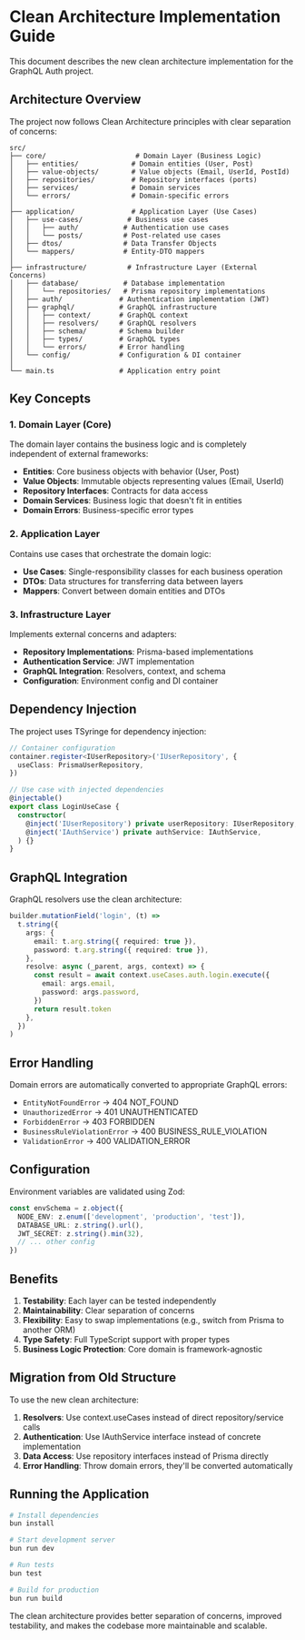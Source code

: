 # Clean Architecture Implementation Guide

This document describes the new clean architecture implementation for the GraphQL Auth project.

## Architecture Overview

The project now follows Clean Architecture principles with clear separation of concerns:

```
src/
├── core/                      # Domain Layer (Business Logic)
│   ├── entities/             # Domain entities (User, Post)
│   ├── value-objects/        # Value objects (Email, UserId, PostId)
│   ├── repositories/         # Repository interfaces (ports)
│   ├── services/             # Domain services
│   └── errors/               # Domain-specific errors
│
├── application/              # Application Layer (Use Cases)
│   ├── use-cases/           # Business use cases
│   │   ├── auth/           # Authentication use cases
│   │   └── posts/          # Post-related use cases
│   ├── dtos/               # Data Transfer Objects
│   └── mappers/            # Entity-DTO mappers
│
├── infrastructure/          # Infrastructure Layer (External Concerns)
│   ├── database/           # Database implementation
│   │   └── repositories/   # Prisma repository implementations
│   ├── auth/              # Authentication implementation (JWT)
│   ├── graphql/           # GraphQL infrastructure
│   │   ├── context/       # GraphQL context
│   │   ├── resolvers/     # GraphQL resolvers
│   │   ├── schema/        # Schema builder
│   │   ├── types/         # GraphQL types
│   │   └── errors/        # Error handling
│   └── config/            # Configuration & DI container
│
└── main.ts                # Application entry point
```

## Key Concepts

### 1. Domain Layer (Core)

The domain layer contains the business logic and is completely independent of external frameworks:

- **Entities**: Core business objects with behavior (User, Post)
- **Value Objects**: Immutable objects representing values (Email, UserId)
- **Repository Interfaces**: Contracts for data access
- **Domain Services**: Business logic that doesn't fit in entities
- **Domain Errors**: Business-specific error types

### 2. Application Layer

Contains use cases that orchestrate the domain logic:

- **Use Cases**: Single-responsibility classes for each business operation
- **DTOs**: Data structures for transferring data between layers
- **Mappers**: Convert between domain entities and DTOs

### 3. Infrastructure Layer

Implements external concerns and adapters:

- **Repository Implementations**: Prisma-based implementations
- **Authentication Service**: JWT implementation
- **GraphQL Integration**: Resolvers, context, and schema
- **Configuration**: Environment config and DI container

## Dependency Injection

The project uses TSyringe for dependency injection:

```typescript
// Container configuration
container.register<IUserRepository>('IUserRepository', {
  useClass: PrismaUserRepository,
})

// Use case with injected dependencies
@injectable()
export class LoginUseCase {
  constructor(
    @inject('IUserRepository') private userRepository: IUserRepository,
    @inject('IAuthService') private authService: IAuthService,
  ) {}
}
```

## GraphQL Integration

GraphQL resolvers use the clean architecture:

```typescript
builder.mutationField('login', (t) =>
  t.string({
    args: {
      email: t.arg.string({ required: true }),
      password: t.arg.string({ required: true }),
    },
    resolve: async (_parent, args, context) => {
      const result = await context.useCases.auth.login.execute({
        email: args.email,
        password: args.password,
      })
      return result.token
    },
  })
)
```

## Error Handling

Domain errors are automatically converted to appropriate GraphQL errors:

- `EntityNotFoundError` → 404 NOT_FOUND
- `UnauthorizedError` → 401 UNAUTHENTICATED
- `ForbiddenError` → 403 FORBIDDEN
- `BusinessRuleViolationError` → 400 BUSINESS_RULE_VIOLATION
- `ValidationError` → 400 VALIDATION_ERROR

## Configuration

Environment variables are validated using Zod:

```typescript
const envSchema = z.object({
  NODE_ENV: z.enum(['development', 'production', 'test']),
  DATABASE_URL: z.string().url(),
  JWT_SECRET: z.string().min(32),
  // ... other config
})
```

## Benefits

1. **Testability**: Each layer can be tested independently
2. **Maintainability**: Clear separation of concerns
3. **Flexibility**: Easy to swap implementations (e.g., switch from Prisma to another ORM)
4. **Type Safety**: Full TypeScript support with proper types
5. **Business Logic Protection**: Core domain is framework-agnostic

## Migration from Old Structure

To use the new clean architecture:

1. **Resolvers**: Use context.useCases instead of direct repository/service calls
2. **Authentication**: Use IAuthService interface instead of concrete implementation
3. **Data Access**: Use repository interfaces instead of Prisma directly
4. **Error Handling**: Throw domain errors, they'll be converted automatically

## Running the Application

```bash
# Install dependencies
bun install

# Start development server
bun run dev

# Run tests
bun test

# Build for production
bun run build
```

The clean architecture provides better separation of concerns, improved testability, and makes the codebase more maintainable and scalable.